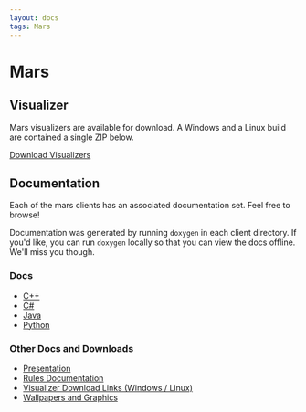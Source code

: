 ```yaml
---
layout: docs
tags: Mars
---
```


# Mars

## Visualizer

Mars visualizers are available for download. A Windows and a Linux
build are contained a single ZIP below.

<a href="https://s3.amazonaws.com/siggame-old-visualizer-builds/mars-visualizers.zip" class="btn btn-info">
Download Visualizers <i class="fa fa-download"></i>
</a>

## Documentation

Each of the mars clients has an associated documentation set. Feel
free to browse!

Documentation was generated by running `doxygen` in each client
directory. If you'd like, you can run `doxygen` locally so that you
can view the docs offline. We'll miss you though.

### Docs

* [C++](/mars/doxygen/cpp)
* [C#](/mars/doxygen/csharp)
* [Java](/mars/doxygen/java)
* [Python](/mars/doxygen/python)

### Other Docs and Downloads

* [Presentation](https://docs.google.com/presentation/d/1VGFZmbXrIBMWEEOuFMxntEEWK-4FwitEVGYOmljaOFo/pub?start=false&loop=false&delayms=3000)
* [Rules Documentation](https://docs.google.com/document/d/1cKcnrQ95g9YS8TUg715OFSOVGTIt4Ou8pljcKSlDvMY/pub)
* [Visualizer Download Links (Windows / Linux)](http://r99acm.device.mst.edu:8080/visualizers/mars/)
* [Wallpapers and Graphics](http://megaminerai.com/downloads/MarsGraphics/)
